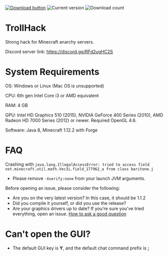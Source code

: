[//]: <> (Thanks for the advice KiLAB, now I'm going to ice out the README even more)
[//]: <> (Don't worry, these are comments, they won't actually show on the readme :)

[![Download button](https://img.shields.io/badge/client-download-success.svg)](https://github.com/Luna5ama/TrollHack/releases/download/1.1.2/TrollHack-1.1.2.jar)
![Current version](https://img.shields.io/badge/version-1.1.2-blue)
![Download count](https://img.shields.io/github/downloads/Luna5ama/TrollHack/latest/total)

# TrollHack
Strong hack for Minecraft anarchy servers.

Discord server link: https://discord.gg/RFd2ugHC2S

# System Requirements

OS: Windows or Linux (Mac OS is unsupported)

CPU: 6th gen Intel Core i3 or AMD equivalent

RAM: 4 GB

GPU: Intel HD Graphics 510 (2015), NVIDIA GeForce 400 Series (2010), AMD Radeon HD 7000 Series (2012) or newer. Required OpenGL 4.6.

Software: Java 8, Minecraft 1.12.2 with Forge


# FAQ
Crashing with `java.lang.IllegalAccessError: tried to access field net.minecraft.util.math.Vec3i.field_177962_a from class baritone.j`
 - Please remove `-Xverify:none` from your launch JVM arguments.

Before opening an issue, please consider the following:  
- Are you on the very latest version? In this case, it should be 1.1.2
- Did you compile it yourself, or did you use the release?
- Are your graphics drivers up to date?
If you're sure you've tried everything, open an issue. [How to ask a good question](https://stackoverflow.com/help/how-to-ask)

# Can't open the GUI?
- The default GUI key is **Y**, and the default chat command prefix is **;**
